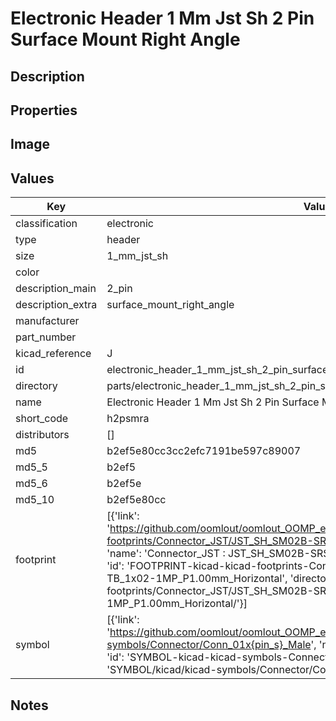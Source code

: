 # Electronic Header 1 Mm Jst Sh 2 Pin Surface Mount Right Angle

## Description

## Properties


## Image


## Values

| Key | Value |
| --- | --- |
| classification | electronic |
| type | header |
| size | 1_mm_jst_sh |
| color |  |
| description_main | 2_pin |
| description_extra | surface_mount_right_angle |
| manufacturer |  |
| part_number |  |
| kicad_reference | J |
| id | electronic_header_1_mm_jst_sh_2_pin_surface_mount_right_angle |
| directory | parts/electronic_header_1_mm_jst_sh_2_pin_surface_mount_right_angle |
| name | Electronic Header 1 Mm Jst Sh 2 Pin Surface Mount Right Angle |
| short_code | h2psmra |
| distributors | [] |
| md5 | b2ef5e80cc3cc2efc7191be597c89007 |
| md5_5 | b2ef5 |
| md5_6 | b2ef5e |
| md5_10 | b2ef5e80cc |
| footprint | [{'link': 'https://github.com/oomlout/oomlout_OOMP_eda_V2/tree/main/FOOTPRINT/kicad/kicad-footprints/Connector_JST/JST_SH_SM02B-SRSS-TB_1x02-1MP_P1.00mm_Horizontal', 'name': 'Connector_JST : JST_SH_SM02B-SRSS-TB_1x02-1MP_P1.00mm_Horizontal', 'id': 'FOOTPRINT-kicad-kicad-footprints-Connector_JST-JST_SH_SM02B-SRSS-TB_1x02-1MP_P1.00mm_Horizontal', 'directory': 'FOOTPRINT/kicad/kicad-footprints/Connector_JST/JST_SH_SM02B-SRSS-TB_1x02-1MP_P1.00mm_Horizontal/'}] |
| symbol | [{'link': 'https://github.com/oomlout/oomlout_OOMP_eda_V2/tree/main/SYMBOL/kicad/kicad-symbols/Connector/Conn_01x{pin_s}_Male', 'name': 'Connector : Conn_01x02_Male', 'id': 'SYMBOL-kicad-kicad-symbols-Connector-Conn_01x02_Male', 'directory': 'SYMBOL/kicad/kicad-symbols/Connector/Conn_01x02_Male/'}] |

## Notes

